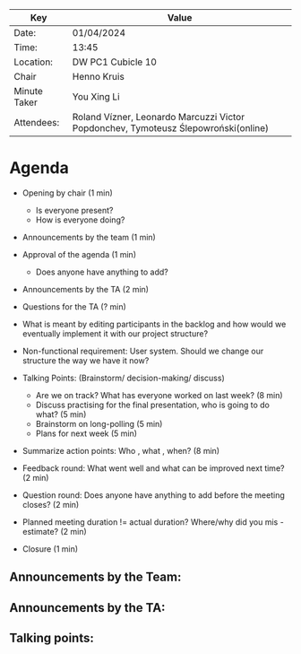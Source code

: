 | Key          | Value                                                                              |
|--------------|------------------------------------------------------------------------------------|
| Date:        | 01/04/2024                                                                         |
| Time:        | 13:45                                                                              |
| Location:    | DW PC1 Cubicle 10                                                                  |
| Chair        | Henno Kruis                                                                        |
| Minute Taker | You Xing Li                                                                        |
| Attendees:   | Roland Vízner, Leonardo Marcuzzi Victor Popdonchev, Tymoteusz Ślepowroński(online) |

# Agenda
- Opening by chair (1 min)
    - Is everyone present?
    - How is everyone doing?
- Announcements by the team (1 min)

- Approval of the agenda (1 min)
    - Does anyone have anything to add?
- Announcements by the TA (2 min)

- Questions for the TA (? min)
- What is meant by editing participants in the backlog and how would we eventually implement it with our project structure?
- Non-functional requirement: User system. Should we change our structure the way we have it now?


- Talking Points: (Brainstorm/ decision-making/ discuss)
    - Are we on track? What has everyone worked on last week? (8 min)
    - Discuss practising for the final presentation, who is going to do what? (5 min)
    - Brainstorm on long-polling (5 min)
    - Plans for next week (5 min)


- Summarize action points: Who , what , when? (8 min)
- Feedback round: What went well and what can be improved next time? (2 min)


- Question round: Does anyone have anything to add before the meeting closes? (2 min)
- Planned meeting duration != actual duration? Where/why did you mis -estimate? (2 min)
- Closure (1 min)

## Announcements by the Team:

## Announcements by the TA:

## Talking points:



